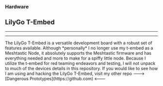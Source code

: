 ### Hardware

## LilyGo T-Embed

---
<hr noshade>

<p>
  The LilyGo T-Embed is a versatile development board with a robust set of features available. Although *personally* I no longer use my t-embed as a Meshtastic Node, it absolutely supports the Meshtastic firmware and has everything needed and more to make for a spiffy little node. Because I utilize the
  t-embed for red teaming endeavors and testing, I will not unpack to much of the devices details in this repository. If you would like to see how I am using and hacking the LilyGo T-Embed, visit my other repo ---> [Dangerous Prototypes](https://github.com) <---  
</p>

